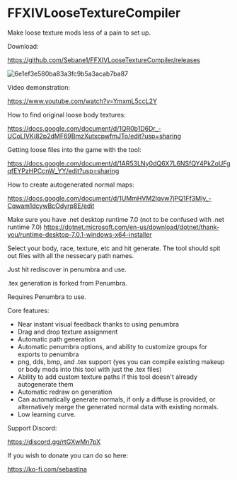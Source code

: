 # FFXIVLooseTextureCompiler
Make loose texture mods less of a pain to set up.

Download: 

https://github.com/Sebane1/FFXIVLooseTextureCompiler/releases

![6e1ef3e580ba83a3fc9b5a3acab7ba87](https://user-images.githubusercontent.com/7157688/217992829-f3d36106-2e42-424c-a723-a9ae04626823.png)

Video demonstration:

https://www.youtube.com/watch?v=YmxmL5ccL2Y

How to find original loose body textures:

https://docs.google.com/document/d/1QR0b1D6Dr_-UCoLIVKi82p2dMF69BmzXutxcpwfmJTo/edit?usp=sharing

Getting loose files into the game with the tool:

https://docs.google.com/document/d/1AR53LNy0dQ6X7L6NSfQY4PkZoUFgqfEYPzHPCcnW_YY/edit?usp=sharing

How to create autogenerated normal maps:

https://docs.google.com/document/d/1UMmHVM2Iqvw7jPQ1Ff3MIy_-Cqwam1dcywBcOdyrp8E/edit

Make sure you have .net desktop runtime 7.0 (not to be confused with .net runtime 7.0)
https://dotnet.microsoft.com/en-us/download/dotnet/thank-you/runtime-desktop-7.0.1-windows-x64-installer


Select your body, race, texture, etc and hit generate. The tool should spit out files with all the nessecary path names.

Just hit rediscover in penumbra and use.

.tex generation is forked from Penumbra.

Requires Penumbra to use.

Core features:
- Near instant visual feedback thanks to using penumbra
- Drag and drop texture assignment
- Automatic path generation
- Automatic penumbra options, and ability to customize groups for exports to penumbra
- png, dds, bmp, and .tex support (yes you can compile existing makeup or body mods into this tool with just the .tex files) 
- Ability to add custom texture paths if this tool doesn't already autogenerate them
- Automatic redraw on generation
- Can automatically generate normals, if only a diffuse is provided, or alternatively merge the generated normal data with existing normals.
- Low learning curve.


Support Discord: 

https://discord.gg/rtGXwMn7pX


If you wish to donate you can do so here:

https://ko-fi.com/sebastina
